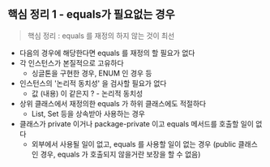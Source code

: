 ## 핵심 정리 1 - equals가 필요없는 경우

> 핵심 정리 : equals 를 재정의 하지 않는 것이 최선

- 다음의 경우에 해당한다면 equals 를 재정의 할 필요가 없다
- 각 인스턴스가 본질적으로 고유하다
  - 싱글톤을 구현한 경우, ENUM 인 경우 등
- 인스턴스의 '논리적 동치성' 을 검사할 필요가 없다
  - 값 (내용) 이 같은지 ? - 논리적 동치성
- 상위 클래스에서 재정의한 equals 가 하위 클래스에도 적절하다
  - List, Set 등을 상속받아 사용하는 경우
- 클래스가 private 이거나 package-private 이고 equals 메서드를 호출할 일이 없다
  - 외부에서 사용될 일이 없고, equals 를 사용할 일이 없는 경우 (public 클래스인 경우, equals 가 호출되지 않을거란 보장을 할 수 없음)
